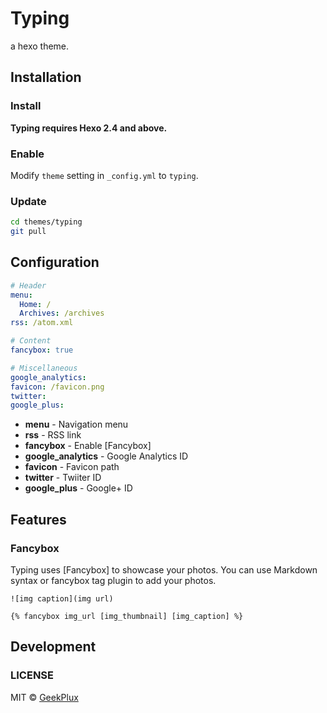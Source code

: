 # Typing

a hexo theme.

## Installation

### Install

**Typing requires Hexo 2.4 and above.**

### Enable

Modify `theme` setting in `_config.yml` to `typing`.

### Update

``` bash
cd themes/typing
git pull
```

## Configuration

``` yml
# Header
menu:
  Home: /
  Archives: /archives
rss: /atom.xml

# Content
fancybox: true

# Miscellaneous
google_analytics:
favicon: /favicon.png
twitter:
google_plus:
```

- **menu** - Navigation menu
- **rss** - RSS link
- **fancybox** - Enable [Fancybox]
- **google_analytics** - Google Analytics ID
- **favicon** - Favicon path
- **twitter** - Twiiter ID
- **google_plus** - Google+ ID

## Features

### Fancybox

Typing uses [Fancybox] to showcase your photos. You can use Markdown syntax or fancybox tag plugin to add your photos.

```
![img caption](img url)

{% fancybox img_url [img_thumbnail] [img_caption] %}
```

## Development


### LICENSE

MIT &copy; [GeekPlux](https://github.com/geekplux)
